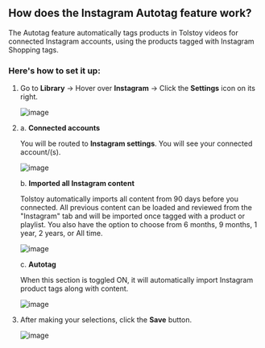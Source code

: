 ## How does the Instagram Autotag feature work?

The Autotag feature automatically tags products in Tolstoy videos for connected Instagram accounts, using the products tagged with Instagram Shopping tags.

### Here's how to set it up:

1. Go to **Library** -> Hover over **Instagram** -> Click the **Settings** icon on its right.

   ![image](https://github.com/user-attachments/assets/2e7fb43c-8cb8-4bef-902f-cd9da1965e30)


2. a. **Connected accounts**

   You will be routed to **Instagram settings**. You will see your connected account/(s). 

   ![image](https://github.com/user-attachments/assets/a42dc6e3-403d-416f-99de-c865ea0e4d53)


   ​b. **Imported all Instagram content**

   Tolstoy automatically imports all content from 90 days before you connected. All previous content can be loaded and reviewed from the "Instagram" tab and will 
   be imported once tagged with a product or playlist. You also have the option to choose from 6 months, 9 months, 1 year, 2 years, or All time.

   ![image](https://github.com/user-attachments/assets/a3a0ae4b-3bc4-4cc4-a53d-b995a428284d)


   c. **Autotag**

   When this section is toggled ON, it will automatically import Instagram product tags along with content.

   ![image](https://github.com/user-attachments/assets/6432ba02-06ea-4b0b-9a88-7b581df6ca73)


3. After making your selections, click the **Save** button.

   ![image](https://github.com/user-attachments/assets/d5602b64-67a8-4bb1-8a16-67fcc57f3610)
